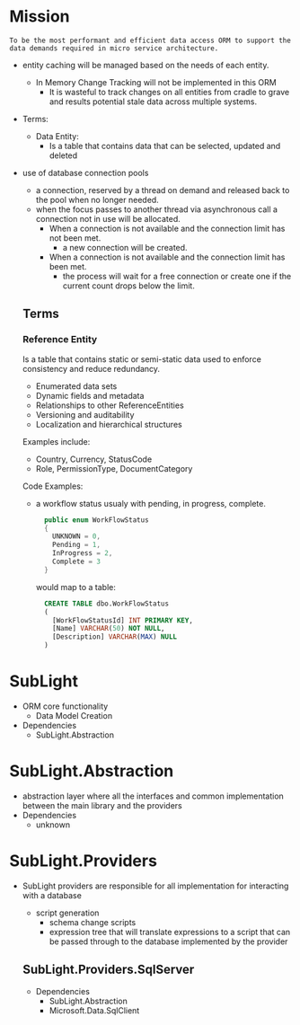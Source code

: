 # Mission
``` text
To be the most performant and efficient data access ORM to support the data demands required in micro service architecture. 
```
- entity caching will be managed based on the needs of each entity.
  - In Memory Change Tracking will not be implemented in this ORM
    - It is wasteful to track changes on all entities from cradle to grave and results potential stale data across multiple systems.
- Terms:
  - Data Entity:
    - Is a table that contains data that can be selected, updated and deleted        
- use of database connection pools
  - a connection, reserved by a thread on demand and released back to the pool when no longer needed.
  - when the focus passes to another thread via asynchronous call a connection not in use will be allocated.
    - When a connection is not available and the connection limit has not been met.
      - a new connection will be created.
    - When a connection is not available and the connection limit has been met.
      - the process will wait for a free connection or create one if the current count drops below the limit.

  ## Terms

    ### Reference Entity
    Is a table that contains static or semi-static data used to enforce consistency and reduce redundancy.

    - Enumerated data sets
    - Dynamic fields and metadata
    - Relationships to other ReferenceEntities
    - Versioning and auditability
    - Localization and hierarchical structures
 
    Examples include:
    - Country, Currency, StatusCode
    - Role, PermissionType, DocumentCategory
 
    Code Examples:
    - a workflow status usualy with pending, in progress, complete.
        ``` C#
          public enum WorkFlowStatus
          {
            UNKNOWN = 0,
            Pending = 1,
            InProgress = 2,
            Complete = 3
          }
        ```
      would map to a table:
        ``` SQL
          CREATE TABLE dbo.WorkFlowStatus
          (
            [WorkFlowStatusId] INT PRIMARY KEY,
            [Name] VARCHAR(50) NOT NULL,
            [Description] VARCHAR(MAX) NULL
          )
        ```
# SubLight
- ORM core functionality
  - Data Model Creation
- Dependencies
  - SubLight.Abstraction
# SubLight.Abstraction
- abstraction layer where all the interfaces and common implementation between the main library and the providers
- Dependencies
  - unknown
# SubLight.Providers
- SubLight providers are responsible for all implementation for interacting with a database
  - script generation
    - schema change scripts
    - expression tree that will translate expressions to a script that can be passed through to the database implemented by the provider
  
  ## SubLight.Providers.SqlServer
  - Dependencies
    - SubLight.Abstraction
    - Microsoft.Data.SqlClient
